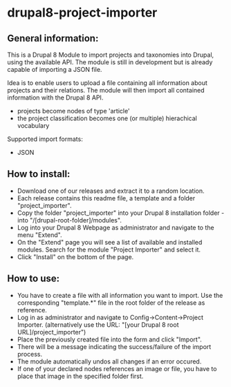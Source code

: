 # drupal8-project-importer

## General information:

This is a Drupal 8 Module to import projects and taxonomies into Drupal, using the available API.
The module is still in development but is already capable of importing a JSON file.

Idea is to enable users to upload a file containing all information about projects and their relations.
The module will then import all contained information with the Drupal 8 API.

* projects become nodes of type 'article'
* the project classification becomes one (or multiple) hierachical vocabulary

Supported import formats:
* JSON

## How to install:

* Download one of our releases and extract it to a random location.
* Each release contains this readme file, a template and a folder "project_importer".
* Copy the folder "project_importer" into your Drupal 8 installation folder - into "/[drupal-root-folder]/modules".
* Log into your Drupal 8 Webpage as administrator and navigate to the menu "Extend".
* On the "Extend" page you will see a list of available and installed modules. Search for the module "Project Importer" and select it.
* Click "Install" on the bottom of the page.

## How to use:

* You have to create a file with all information you want to import. Use the corresponding "template.*" file in the root folder of the release as reference.
* Log in as administrator and navigate to Config->Content->Project Importer. (alternatively use the URL: "[your Drupal 8 root URL]/project_importer")
* Place the previously created file into the form and click "Import".
* There will be a message indicating the success/failure of the import process.
* The module automatically undos all changes if an error occured.
* If one of your declared nodes references an image or file, you have to place that image in the specified folder first.